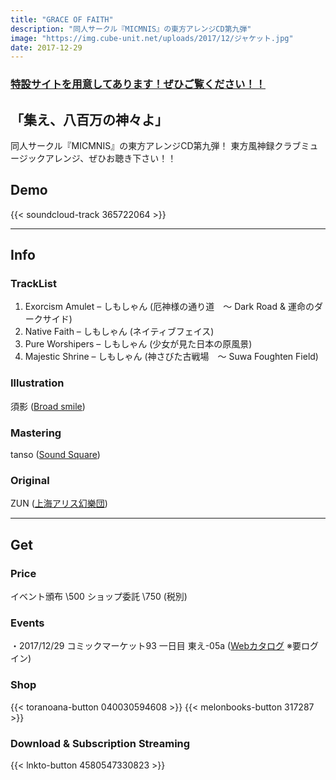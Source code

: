 ```yaml
---
title: "GRACE OF FAITH"
description: "同人サークル『MICMNIS』の東方アレンジCD第九弾"
image: "https://img.cube-unit.net/uploads/2017/12/ジャケット.jpg"
date: 2017-12-29
---
```


### [特設サイトを用意してあります！ぜひご覧ください！！](https://grace-of-faith.tumblr.com/)

## 「集え、八百万の神々よ」

同人サークル『MICMNIS』の東方アレンジCD第九弾！
東方風神録クラブミュージックアレンジ、ぜひお聴き下さい！！

## Demo

{{< soundcloud-track 365722064 >}}

---

## Info

### TrackList

01. Exorcism Amulet – しもしゃん (厄神様の通り道　～ Dark Road & 運命のダークサイド)
02. Native Faith – しもしゃん (ネイティブフェイス)
03. Pure Worshipers – しもしゃん (少女が見た日本の原風景)
04. Majestic Shrine – しもしゃん (神さびた古戦場　～ Suwa Foughten Field)

### Illustration

須影 ([Broad smile](http://pleasantlycreate.blog133.fc2.com))

### Mastering

tanso ([Sound Square](http://sosq.jp/))

### Original

ZUN ([上海アリス幻樂団](http://www16.big.or.jp/~zun/))

---

## Get

### Price

イベント頒布 \500
ショップ委託 \750 (税別)

### Events

・2017/12/29 コミックマーケット93 一日目 東え-05a ([Webカタログ](https://webcatalog.circle.ms/Circle/13615874) ※要ログイン)

### Shop

{{< toranoana-button 040030594608 >}}
{{< melonbooks-button 317287 >}}

### Download & Subscription Streaming

{{< lnkto-button 4580547330823 >}}
